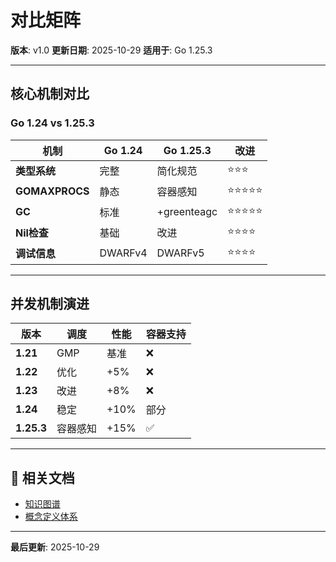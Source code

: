 # 对比矩阵

**版本**: v1.0
**更新日期**: 2025-10-29
**适用于**: Go 1.25.3

---

## 核心机制对比

### Go 1.24 vs 1.25.3

| 机制 | Go 1.24 | Go 1.25.3 | 改进 |
|------|---------|-----------|------|
| **类型系统** | 完整 | 简化规范 | ⭐⭐⭐ |
| **GOMAXPROCS** | 静态 | 容器感知 | ⭐⭐⭐⭐⭐ |
| **GC** | 标准 | +greenteagc | ⭐⭐⭐⭐⭐ |
| **Nil检查** | 基础 | 改进 | ⭐⭐⭐⭐ |
| **调试信息** | DWARFv4 | DWARFv5 | ⭐⭐⭐⭐ |

---

## 并发机制演进

| 版本 | 调度 | 性能 | 容器支持 |
|------|------|------|---------|
| **1.21** | GMP | 基准 | ❌ |
| **1.22** | 优化 | +5% | ❌ |
| **1.23** | 改进 | +8% | ❌ |
| **1.24** | 稳定 | +10% | 部分 |
| **1.25.3** | 容器感知 | +15% | ✅ |

---

## 🔗 相关文档

- [知识图谱](./00-知识图谱.md)
- [概念定义体系](./00-概念定义体系.md)

---

**最后更新**: 2025-10-29
